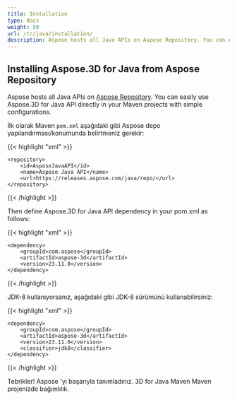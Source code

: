```yaml
---
title: Installation
type: docs
weight: 50
url: /tr/java/installation/
description: Aspose hosts all Java APIs on Aspose Repository. You can easily use Aspose.3D for Java API directly in your Maven projects with simple configurations.
---
```

##  **Installing Aspose.3D for Java from Aspose Repository**
Aspose hosts all Java APIs on [Aspose Repository](https://releases.aspose.com/java/repo/com/aspose/aspose-3d/). You can easily use Aspose.3D for Java API directly in your Maven projects with simple configurations.

İlk olarak Maven `pom.xml` aşağıdaki gibi Aspose depo yapılandırması/konumunda belirtmeniz gerekir:

{{< highlight "xml" >}}

 <repositories>

    <repository>
        <id>AsposeJavaAPI</id>
        <name>Aspose Java API</name>
        <url>https://releases.aspose.com/java/repo/</url>
    </repository>

</repositories>

{{< /highlight >}}

Then define Aspose.3D for Java API dependency in your pom.xml as follows:

{{< highlight "xml" >}}

 <dependencies>

    <dependency>
        <groupId>com.aspose</groupId>
        <artifactId>aspose-3d</artifactId>
        <version>23.11.0</version>
    </dependency>

</dependencies>

{{< /highlight >}}


JDK-8 kullanıyorsanız, aşağıdaki gibi JDK-8 sürümünü kullanabilirsiniz:

{{< highlight "xml" >}}

 <dependencies>

    <dependency>
        <groupId>com.aspose</groupId>
        <artifactId>aspose-3d</artifactId>
        <version>23.11.0</version>
        <classifier>jdk8</classifier>
    </dependency>

</dependencies>

{{< /highlight >}}

Tebrikler! Aspose 'yı başarıyla tanımladınız. 3D for Java Maven Maven projenizde bağımlılık.
